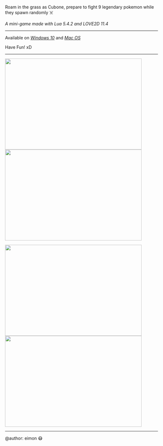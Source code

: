 Roam in the grass as Cubone, prepare to fight 9 legendary pokemon while they spawn randomly :skull_and_crossbones:

_A mini-game made with Lua 5.4.2 and LOVE2D 11.4_

--------------------------------------------------------------------

Available on _[Windows 10](https://github.com/eimon96/Cubone/releases/download/v1.00/cubone_win32.zip)_ and _[Mac OS](https://github.com/eimon96/Cubone/releases/download/v1.00/cubone_macosx.zip)_

Have Fun! xD

--------------------------------------------------------------------

<img src="https://i.imgur.com/WNRlUM1.png" width="450" height="299"> <img src="https://i.imgur.com/GcaiXLj.png" width="450" height="299"> 

<img src="https://i.imgur.com/mUSKu6F.png" width="450" height="299"> <img src="https://i.imgur.com/PfhMITc.png" width="450" height="299">

--------------------------------------------------------------------

@author: eimon 😷
